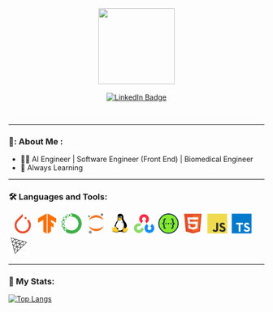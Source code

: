 <div id="header" align="center">
  <img src="https://tenor.com/view/coding-gif-4706460855862906629.gif" width="150" height="150"/>
</div>
<div id="badges">
  <p align="center">
    <a href="http://linkedin.com/in/changcaiyee">
      <img src="https://img.shields.io/badge/LinkedIn-blue?style=for-the-badge&logo=linkedin&logoColor=white" alt="LinkedIn Badge" max-width="100%"/>
    </a>
  </p>
</div>
<p align="center">
  <img src="https://komarev.com/ghpvc/?username=caiyee98&style=flat-square&color=blue" alt=""/>
</p>

---
### 📖: About Me :
- :woman_technologist: AI Engineer | Software Engineer (Front End) | Biomedical Engineer
- :seedling: Always Learning

---

### :hammer_and_wrench: Languages and Tools:
<div width="100%>
  <img src="https://github.com/devicons/devicon/blob/master/icons/python/python-original.svg" title="Python" alt="Python" width="40" height="40"/>&nbsp;
   <img src="https://github.com/devicons/devicon/blob/master/icons/pytorch/pytorch-original.svg" title="Pytorch" alt="Pytorch" width="40" height="40"/>&nbsp;
  <img src="https://raw.githubusercontent.com/devicons/devicon/6910f0503efdd315c8f9b858234310c06e04d9c0/icons/tensorflow/tensorflow-original.svg" title="Tensorflow" alt="Tensorflow" width="40" height="40"/>&nbsp;
  <img src="https://raw.githubusercontent.com/devicons/devicon/6910f0503efdd315c8f9b858234310c06e04d9c0/icons/anaconda/anaconda-original.svg" title="anaconda" alt="anaconda" width="40" height="40"/>&nbsp;
  <img src="https://raw.githubusercontent.com/devicons/devicon/6910f0503efdd315c8f9b858234310c06e04d9c0/icons/jupyter/jupyter-original.svg" title="jupyter" alt="jupyter" width="40" height="40"/>&nbsp;
  <img src="https://raw.githubusercontent.com/devicons/devicon/6910f0503efdd315c8f9b858234310c06e04d9c0/icons/linux/linux-original.svg" title="linux" alt="linux" width="40" height="40"/>&nbsp;
  <img src="https://raw.githubusercontent.com/devicons/devicon/6910f0503efdd315c8f9b858234310c06e04d9c0/icons/opencv/opencv-original.svg" title="opencv" alt="opencv" width="40" height="40"/>&nbsp;
   <img src="https://raw.githubusercontent.com/devicons/devicon/6910f0503efdd315c8f9b858234310c06e04d9c0/icons/swagger/swagger-original.svg" title="swagger" alt="swagger" width="40" height="40"/>&nbsp;
  <img src="https://raw.githubusercontent.com/devicons/devicon/6910f0503efdd315c8f9b858234310c06e04d9c0/icons/html5/html5-original.svg" title="html5" alt="html5" width="40" height="40"/>&nbsp;
   <img src="https://github.com/devicons/devicon/blob/master/icons/javascript/javascript-original.svg" title="Javascript" alt="Javascript" width="40" height="40"/>&nbsp;
  <img src="https://raw.githubusercontent.com/devicons/devicon/6910f0503efdd315c8f9b858234310c06e04d9c0/icons/typescript/typescript-original.svg" title="TypescripT" alt="Typescript" width="40" height="40"/>&nbsp;
  <img src="https://raw.githubusercontent.com/devicons/devicon/6910f0503efdd315c8f9b858234310c06e04d9c0/icons/threejs/threejs-original.svg" title="threejs" alt="threejs" width="40" height="40"/>&nbsp;
</div>

---

### 🔖 My Stats:
[![Top Langs](https://github-readme-stats.vercel.app/api/top-langs/?username=caiyee98)](https://github.com/caiyee98/github-readme-stats)

